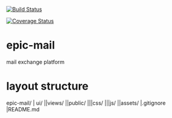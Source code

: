 [![Build Status](https://travis-ci.com/blessberry/epic-mail.svg?branch=master)](https://travis-ci.com/blessberry/epic-mail)

[![Coverage Status](https://coveralls.io/repos/github/blessberry/epic-mail/badge.svg?branch=master)](https://coveralls.io/github/blessberry/epic-mail?branch=master)



# epic-mail
mail exchange platform

# layout structure
epic-mail/
| ui/
||views/
||public/
|||css/
|||js/
||assets/
|.gitignore
|README.md
